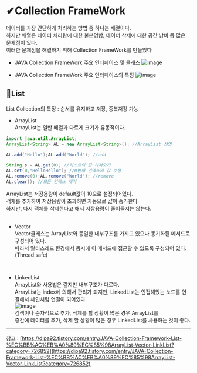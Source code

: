 # ✔Collection FrameWork
 데이터를 가장 간단하게 처리하는 방법 중 하나는 배열이다.<br>
 하지만 배열은 데이터 처리량에 대한 불분명함, 데이터 삭제에 대한 공간 낭비 등 많은 문제점이 있다.<br>
 이러한 문제점을 해결하기 위해 Collection FrameWork를 만들었다
 
 
- JAVA Collection FrameWork 주요 인터페이스 및 클래스
![image](https://user-images.githubusercontent.com/91520114/150637423-72c59c65-ea1b-41b9-8271-2fc2d003ef84.png)<br>

- JAVA Collection FrameWork 주요 인터페이스의 특징
![image](https://user-images.githubusercontent.com/91520114/150637858-2f751599-994f-4a73-9d24-1bfb17441810.png)<br>


📌List
---
List Collection의 특징 : 순서를 유지하고 저장, 중복저장 가능<br>
- ArrayList<br>
ArrayList는 일반 배열과 다르게 크기가 유동적이다.
```java
import java.util.ArrayList;
ArrayList<String> AL = new ArrayList<String>(); //ArrayList 선언

AL.add("Hello");AL.add("World"); //add

String s = AL.get(0); //리스트의 값 가져오기
AL.set(0,"HelloHello"); //0번째 인덱스의 값 수정
AL.remove(0);AL.remove("World"); //remove
AL.clear(); //모든 인덱스 제거
```
ArrayList는 저장용량이 default값이 10으로 설정되어있다.<br>
객체를 추가하여 저장용량이 초과하면 자동으로 값이 증가한다<br>
하지만, 다시 객체를 삭제한다고 해서 저장용량이 줄어들지는 않는다.<br>
<br>

- Vector<br>
Vector클래스는 ArrayList와 동일한 내부구조를 가지고 있으나 동기화된 메서드로 구성되어 있다.<br>
따라서 멀티스레드 환경에서 동시에 이 메서드에 접근할 수 없도록 구성되어 있다.(Thread safe)<br>
<br>

- LinkedList<br>
ArrayList와 사용법은 같지만 내부구조가 다르다.<br>
ArrayList는 index에 의해서 관리가 되지만, LinkedList는 인접해있는 노드를 연결해서 체인처럼 연결이 되어있다.<br>
![image](https://user-images.githubusercontent.com/91520114/150638644-f9647136-c527-4cc1-ade9-22b1887e3b48.png)<br>
검색이나 순차적으로 추가, 삭제를 할 상황이 많은 경우 ArrayList를<br>
중간에 데이터를 추가, 삭제 할 상황이 많은 경우 LinkedList를 사용하는 것이 좋다.


***

참고 : [https://dipa92.tistory.com/entry/JAVA-Collection-Framework-List-%EC%BB%AC%EB%A0%89%EC%85%98ArrayList-Vector-LinkList?category=726852](https://dipa92.tistory.com/entry/JAVA-Collection-Framework-List-%EC%BB%AC%EB%A0%89%EC%85%98ArrayList-Vector-LinkList?category=726852)
